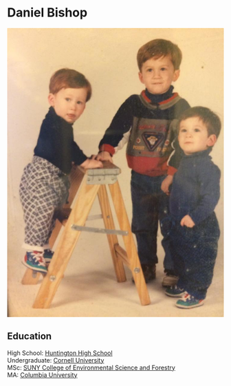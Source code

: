 # Daniel Bishop

![alt text][hur]

[hur]: bishop.jpg "Bishop"

## Education

High School: [Huntington High School](http://www.hufsd.edu)  
Undergraduate: [Cornell University](https://www.cornell.edu)  
MSc: [SUNY College of Environmental Science and Forestry](https://www.esf.edu)  
MA: [Columbia University](https://www.columbia.edu)
